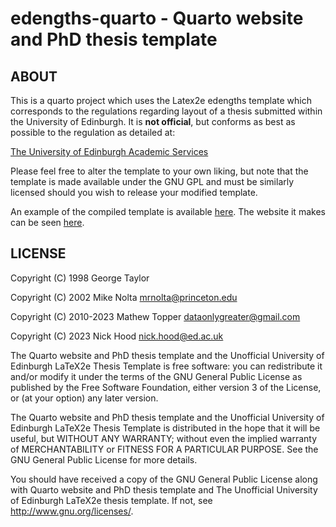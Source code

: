 # edengths-quarto - Quarto website and PhD thesis template

## ABOUT

This is a quarto project which uses the Latex2e edengths template which corresponds to the regulations regarding layout of a thesis submitted within the University of Edinburgh. It is **not official**, but conforms as best as possible to the regulation as detailed at:

[The University of Edinburgh Academic Services](http://www.ed.ac.uk/academic-services/students/thesis-submission)

Please feel free to alter the template to your own liking, but note that the template is made available under the GNU GPL and must be similarly licensed should you wish to release your modified template.

An example of the compiled template is available [here](https://niximagery.github.io/edengths-quarto/The-inside-of-a-ping-pong-ball.pdf). The website it makes can be seen [here](https://niximagery.github.io/edengths-quarto/).

## LICENSE

Copyright (C) 1998 George Taylor

Copyright (C) 2002 Mike Nolta <mrnolta@princeton.edu>

Copyright (C) 2010-2023 Mathew Topper <dataonlygreater@gmail.com>

Copyright (C) 2023 Nick Hood <nick.hood@ed.ac.uk>

The Quarto website and PhD thesis template and the Unofficial University of Edinburgh LaTeX2e Thesis
Template is free software: you can redistribute it and/or modify
it under the terms of the GNU General Public License as published by
the Free Software Foundation, either version 3 of the License, or
(at your option) any later version.

The Quarto website and PhD thesis template and the Unofficial University of Edinburgh LaTeX2e Thesis
Template is distributed in the hope that it will be useful,
but WITHOUT ANY WARRANTY; without even the implied warranty of
MERCHANTABILITY or FITNESS FOR A PARTICULAR PURPOSE.  See the
GNU General Public License for more details.

You should have received a copy of the GNU General Public License
along with Quarto website and PhD thesis template and The Unofficial University of Edinburgh LaTeX2e thesis template.
If not, see <http://www.gnu.org/licenses/>.
